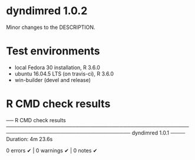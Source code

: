 # dyndimred 1.0.2

Minor changes to the DESCRIPTION.

# Test environments

* local Fedora 30 installation, R 3.6.0
* ubuntu 16.04.5 LTS (on travis-ci), R 3.6.0
* win-builder (devel and release)

# R CMD check results

── R CMD check results ──────────────────────────────────────────────────────────────────────────────────── dyndimred 1.0.1 ────
Duration: 4m 23.6s

0 errors ✔ | 0 warnings ✔ | 0 notes ✔
